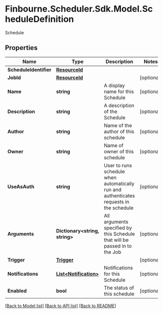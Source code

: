 # Finbourne.Scheduler.Sdk.Model.ScheduleDefinition
Schedule

## Properties

Name | Type | Description | Notes
------------ | ------------- | ------------- | -------------
**ScheduleIdentifier** | [**ResourceId**](ResourceId.md) |  | 
**JobId** | [**ResourceId**](ResourceId.md) |  | [optional] 
**Name** | **string** | A display name for this Schedule | [optional] 
**Description** | **string** | A description of the Schedule | [optional] 
**Author** | **string** | Name of the author of this schedule | [optional] 
**Owner** | **string** | Name of owner of this schedule | [optional] 
**UseAsAuth** | **string** | User to runs schedule when automatically run and authenticates   requests in the schedule | [optional] 
**Arguments** | **Dictionary&lt;string, string&gt;** | All arguments specified by this Schedule that will be passed in to the Job | [optional] 
**Trigger** | [**Trigger**](Trigger.md) |  | [optional] 
**Notifications** | [**List&lt;Notification&gt;**](Notification.md) | Notifications for this Schedule | [optional] 
**Enabled** | **bool** | The status of this schedule | [optional] 

[[Back to Model list]](../README.md#documentation-for-models) [[Back to API list]](../README.md#documentation-for-api-endpoints) [[Back to README]](../README.md)


